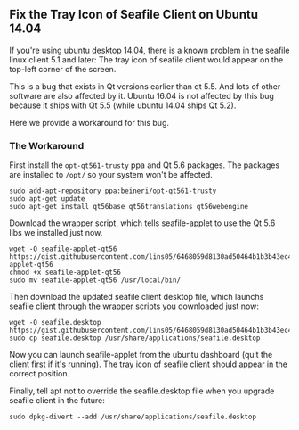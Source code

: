 ## Fix the Tray Icon of Seafile Client on Ubuntu 14.04

If you're using ubuntu desktop 14.04, there is a known problem in the seafile linux client 5.1 and later: The tray icon of seafile client would appear on the top-left corner of the screen.

This is a bug that exists in Qt versions earlier than qt 5.5. And lots of other software are also affected by it. Ubuntu 16.04 is not affected by this bug because it ships with Qt 5.5 (while ubuntu 14.04 ships Qt 5.2).

Here we provide a workaround for this bug.

### The Workaround

First install the `opt-qt561-trusty` ppa and Qt 5.6 packages. The packages are installed to `/opt/` so your system won't be affected.

```
sudo add-apt-repository ppa:beineri/opt-qt561-trusty
sudo apt-get update
sudo apt-get install qt56base qt56translations qt56webengine
```

Download the wrapper script, which tells seafile-applet to use the Qt 5.6 libs we installed just now.

```
wget -O seafile-applet-qt56 https://gist.githubusercontent.com/lins05/6468059d8130ad50464b1b3b43ec46dc/raw/c23e84c435b60c528d06e40be239689f9947b9ed/seafile-applet-qt56
chmod +x seafile-applet-qt56
sudo mv seafile-applet-qt56 /usr/local/bin/
```

Then download the updated seafile client desktop file, which launchs seafile client through the wrapper scripts you downloaded just now:

```
wget -O seafile.desktop https://gist.githubusercontent.com/lins05/6468059d8130ad50464b1b3b43ec46dc/raw/c23e84c435b60c528d06e40be239689f9947b9ed/seafile.desktop
sudo cp seafile.desktop /usr/share/applications/seafile.desktop
```

Now you can launch seafile-applet from the ubuntu dashboard (quit the client first if it's running). The tray icon of seafile client should appear in the correct position.

Finally, tell apt not to override the seafile.desktop file when you upgrade seafile client in the future:

```
sudo dpkg-divert --add /usr/share/applications/seafile.desktop
```
